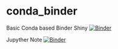# conda_binder
Basic Conda based Binder
Shiny
[![Binder](https://mybinder.org/badge_logo.svg)](https://mybinder.org/v2/gh/sungjyoo/r_shiny/main?urlpath=shiny)

Jupyther Note
[![Binder](https://mybinder.org/badge_logo.svg)](https://mybinder.org/v2/gh/sungjyoo/r_shiny/main?urlpath=lab)
